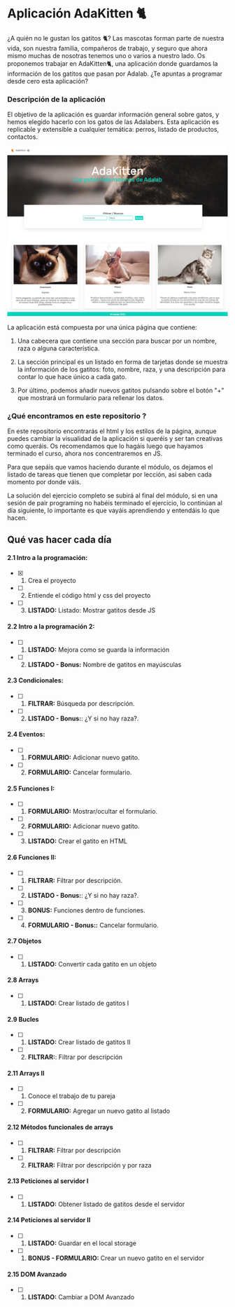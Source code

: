 # Aplicación AdaKitten 🐈

¿A quién no le gustan los gatitos 🐈? Las mascotas forman parte de nuestra vida, son nuestra familia, compañeros de trabajo, y seguro que ahora mismo muchas de nosotras tenemos uno o varios a nuestro lado.
Os proponemos trabajar en AdaKitten🐈, una aplicación donde guardamos la información de los gatitos que pasan por Adalab. ¿Te apuntas a programar desde cero esta aplicación?

### Descripción de la aplicación

El objetivo de la aplicación es guardar información general sobre gatos, y hemos elegido hacerlo con los gatos de las Adalabers. Esta aplicación es replicable y extensible a cualquier temática: perros, listado de productos, contactos.

![Adacats Aplicación](./img/adakitten_template.png)

La aplicación está compuesta por una única página que contiene:

1. Una cabecera que contiene una sección para buscar por un nombre, raza o alguna característica.

2. La sección principal es un listado en forma de tarjetas donde se muestra la información de los gatitos: foto, nombre, raza, y una descripción para contar lo que hace único a cada gato.

3. Por último, podemos añadir nuevos gatitos pulsando sobre el botón "+" que mostrará un formulario para rellenar los datos.

### ¿Qué encontramos en este repositorio ?

En este repositorio encontrarás el html y los estilos de la página, aunque puedes cambiar la visualidad de la aplicación si queréis y ser tan creativas como queráis. Os recomendamos que lo hagáis luego que hayamos terminado el curso, ahora nos concentraremos en JS.

Para que sepáis que vamos haciendo durante el módulo, os dejamos el listado de tareas que tienen que completar por lección, asi saben cada momento por donde váis.

La solución del ejercicio completo se subirá al final del módulo, si en una sesión de pair programing no habéis terminado el ejercicio, lo continúan al día siguiente, lo importante es que vayáis aprendiendo y entendáis lo que hacen.

## Qué vas hacer cada día

#### 2.1 Intro a la programación:

- [x] 1. Crea el proyecto
- [ ] 2. Entiende el código html y css del proyecto
- [ ] 3. **LISTADO:** Listado: Mostrar gatitos desde JS

#### 2.2 Intro a la programación 2:

- [ ] 1. **LISTADO:** Mejora como se guarda la información
- [ ] 2. **LISTADO - Bonus:** Nombre de gatitos en mayúsculas

#### 2.3 Condicionales:

- [ ] 1. **FILTRAR:** Búsqueda por descripción.
- [ ] 2. **LISTADO - Bonus:**: ¿Y si no hay raza?.

#### 2.4 Eventos:

- [ ] 1. **FORMULARIO:** Adicionar nuevo gatito.
- [ ] 2. **FORMULARIO:** Cancelar formulario.

#### 2.5 Funciones I:

- [ ] 1. **FORMULARIO:** Mostrar/ocultar el formulario.
- [ ] 2. **FORMULARIO:** Adicionar nuevo gatito.
- [ ] 3. **LISTADO:** Crear el gatito en HTML

#### 2.6 Funciones II:

- [ ] 1. **FILTRAR:** Filtrar por descripción.
- [ ] 2. **LISTADO - Bonus:**: ¿Y si no hay raza?.
- [ ] 3. **BONUS:** Funciones dentro de funciones.
- [ ] 4. **FORMULARIO - Bonus::** Cancelar formulario.

#### 2.7 Objetos

- [ ] 1. **LISTADO:** Convertir cada gatito en un objeto

#### 2.8 Arrays

- [ ] 1. **LISTADO:** Crear listado de gatitos I

#### 2.9 Bucles

- [ ] 1. **LISTADO:** Crear listado de gatitos II
- [ ] 2. **FILTRAR:**: Filtrar por descripción

#### 2.11 Arrays II

- [ ] 1. Conoce el trabajo de tu pareja
- [ ] 2. **FORMULARIO:** Agregar un nuevo gatito al listado

#### 2.12 Métodos funcionales de arrays

- [ ] 1. **FILTRAR:** Filtrar por descripción
- [ ] 2. **FILTRAR:** Filtrar por descripción y por raza

#### 2.13 Peticiones al servidor I

- [ ] 1. **LISTADO:** Obtener listado de gatitos desde el servidor

#### 2.14 Peticiones al servidor II

- [ ] 1. **LISTADO:** Guardar en el local storage
- [ ] 1. **BONUS - FORMULARIO:** Crear un nuevo gatito en el servidor

#### 2.15 DOM Avanzado

- [ ] 1. **LISTADO:** Cambiar a DOM Avanzado
